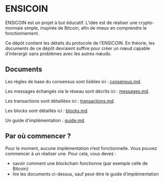 # ENSICOIN

ENSICOIN est un projet à but éducatif. L’idée est de réaliser une crypto-monnaie simple, inspirée de Bitcoin, afin de mieux en comprendre le fonctionnement.

Ce dépôt contient les détails du protocole de l’ENSICOIN. En théorie, les documents de ce dépôt devraient suffire pour créer un nœud capable d’interargir sans problèmes avec les autres nœuds.

## Documents

Les règles de base du consensus sont lisibles ici : [consensus.md](consensus.md).

Les messages échangés via le réseau sont décrits ici : [messages.md](messages.md).

Les transactions sont détaillées ici : [transactions.md](transactions.md).

Les blocks sont détaillés ici : [blocks.md](blocks.md).

Un guide d’implémentation : [guide.md](guide.md).

## Par où commencer ?

Pour le moment, aucune implémentation n’est fonctionnelle. Vous pouvez commencer à un réaliser une. Pour cela, vous devez :

- savoir comment une blockchain fonctionne (par exemple celle de Bitcoin)
- lire les documents ci-dessus, sauf peut-être le guide d’implémentation
